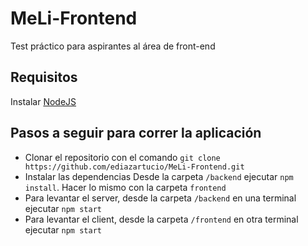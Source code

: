 # MeLi-Frontend
Test práctico para aspirantes al área de front-end 

## Requisitos
Instalar [NodeJS](https://nodejs.org/en/)

## Pasos a seguir para correr la aplicación
* Clonar el repositorio con el comando 
`git clone https://github.com/ediazartucio/MeLi-Frontend.git`
* Instalar las dependencias
Desde la carpeta `/backend` ejecutar `npm install`. Hacer lo mismo con la carpeta `frontend`
* Para levantar el server, desde la carpeta `/backend` en una terminal ejecutar `npm start`
* Para levantar el client, desde la carpeta `/frontend` en otra terminal ejecutar `npm start`
